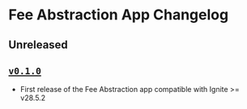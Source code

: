# Fee Abstraction App Changelog

## Unreleased

## [`v0.1.0`](https://github.com/ignite/apps/releases/tag/fee-abstraction/v0.1.0)

* First release of the Fee Abstraction app compatible with Ignite >= v28.5.2
